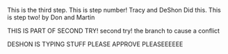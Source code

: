 This is the third step.
This is step number! Tracy and DeShon Did this.
This is step two! by Don and Martin


THIS IS PART OF SECOND TRY!
second try!
the branch to cause a conflict 

DESHON IS TYPING STUFF PLEASE APPROVE PLEASEEEEEE
